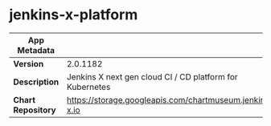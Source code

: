 # jenkins-x-platform

|App Metadata||
|---|---|
| **Version** | 2.0.1182 |
| **Description** | Jenkins X next gen cloud CI / CD platform for Kubernetes |
| **Chart Repository** | https://storage.googleapis.com/chartmuseum.jenkins-x.io |
